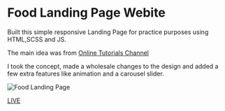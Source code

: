 # Food Landing Page Webite

Built this simple responsive Landing Page for practice purposes using HTML,SCSS and JS.

The main idea was from [Online Tutorials Channel](https://www.youtube.com/watch?v=ac5nmWOkBEY&list=LL&index=13&t=106s)

I took the concept, made a wholesale changes to the design and added a few extra features like animation and a carousel slider.

![Food Landing Page](https://user-images.githubusercontent.com/26835345/112600031-5406f200-8e19-11eb-8c79-d512faff1a52.JPG)





[LIVE](https://food-landing-page-website.vercel.app/)
